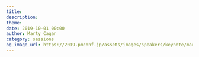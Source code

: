 ```yaml
---
title: 
description: 
theme: 
date: 2019-10-01 00:00
author: Marty Cagan
category: sessions
og_image_url: https://2019.pmconf.jp/assets/images/speakers/keynote/marty_cagan.jpg
---
```


